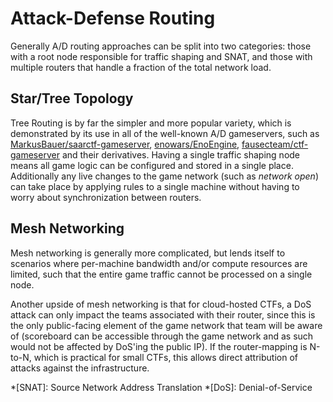 # Attack-Defense Routing

Generally A/D routing approaches can be split into two categories:
those with a root node responsible for traffic shaping and SNAT, and
those with multiple routers that handle a fraction of the total network load.

## Star/Tree Topology

Tree Routing is by far the simpler and more popular variety, which is demonstrated
by its use in all of the well-known A/D gameservers, such as
[MarkusBauer/saarctf-gameserver](https://github.com/MarkusBauer/saarctf-gameserver),
[enowars/EnoEngine](https://github.com/enowars/EnoEngine),
[fausecteam/ctf-gameserver](https://github.com/fausecteam/ctf-gameserver)
and their derivatives. Having a single traffic shaping node means all
game logic can be configured and stored in a single place. Additionally
any live changes to the game network (such as *network open*) can take place
by applying rules to a single machine without having to worry about
synchronization between routers.

## Mesh Networking

Mesh networking is generally more complicated, but lends itself to scenarios
where per-machine bandwidth and/or compute resources are limited, such that
the entire game traffic cannot be processed on a single node.

Another upside of mesh networking is that for cloud-hosted CTFs, a DoS
attack can only impact the teams associated with their router, since this
is the only public-facing element of the game network that team will be
aware of (scoreboard can be accessible through the game network and as such
would not be affected by DoS'ing the public IP). If the router-mapping is N-to-N,
which is practical for small CTFs, this allows direct attribution of attacks
against the infrastructure.

*[SNAT]: Source Network Address Translation
*[DoS]: Denial-of-Service
